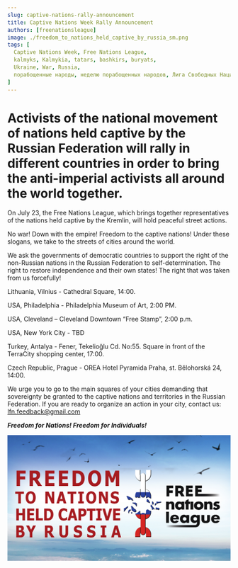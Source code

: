 ```yaml
---
slug: captive-nations-rally-announcement
title: Captive Nations Week Rally Announcement
authors: [freenationsleague]
image: ./freedom_to_nations_held_captive_by_russia_sm.png
tags: [
  Captive Nations Week, Free Nations League,
  kalmyks, Kalmykia, tatars, bashkirs, buryats,
  Ukraine, War, Russia,
  порабощенные народы, неделю порабощенных народов, Лига Свободных Наций, калмыки, Калмыкия, Украина, Война, Россия
]
---
```


# Activists of the national movement of nations held captive by the Russian Federation will rally in different countries in order to bring the anti-imperial activists all around the world together.

On July 23, the Free Nations League, which brings together representatives of the nations held captive by the Kremlin, will hold peaceful street actions.

No war! Down with the empire! Freedom to the captive nations! Under these slogans, we take to the streets of cities around the world.

We ask the governments of democratic countries to support the right of the non-Russian nations in the Russian Federation to self-determination. The right to restore independence and their own states! The right that was taken from us forcefully!

Lithuania, Vilnius - Cathedral Square, 14:00.

USA, Philadelphia - Philadelphia Museum of Art, 2:00 PM.

USA, Cleveland – Cleveland Downtown “Free Stamp”, 2:00 p.m.

USA, New York City - TBD

Turkey, Antalya - Fener, Tekelioğlu Cd. No:55. Square in front of the TerraCity shopping center, 17:00.

Czech Republic, Prague - OREA Hotel Pyramida Praha, st. Bělohorská 24, 14:00.

We urge you to go to the main squares of your cities demanding that sovereignty be granted to the captive nations and territories in the Russian Federation. If you are ready to organize an action in your city,  contact us: lfn.feedback@gmail.com

***Freedom for Nations! Freedom for Individuals!***

![Freedom to Captive Nations banner](./freedom_to_nations_held_captive_by_russia_sm.png)
